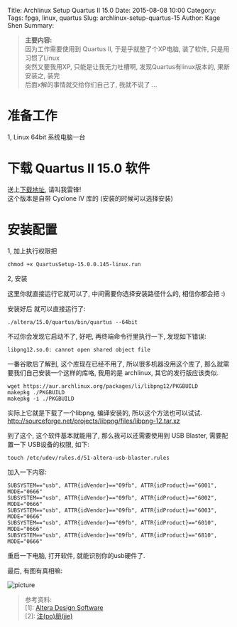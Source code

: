 Title: Archlinux Setup Quartus II 15.0
Date: 2015-08-08 10:00
Category:
Tags: fpga, linux, quartus
Slug: archlinux-setup-quartus-15
Author: Kage Shen
Summary:

> **主要内容:**  
> 因为工作需要使用到 Quartus II, 于是乎就整了个XP电脑, 装了软件, 只是用习惯了Linux  
> 突然又要我用XP, 只能是让我无力吐槽啊, 发现Quartus有linux版本的, 果断安装之, 装完  
> 后面x解的事情就交给你们自己了, 我就不说了 ...  

准备工作
=======

1, Linux 64bit 系统电脑一台

下载 Quartus II 15.0 软件
====

送上[下载地址](http://download.altera.com/akdlm/software/acdsinst/15.0/145/ib_installers/QuartusSetup-15.0.0.145-linux.run), 请叫我雷锋!  
这个版本是自带 Cyclone IV 库的 (安装的时候可以选择安装)

安装配置
====

1, 加上执行权限把

```
chmod +x QuartusSetup-15.0.0.145-linux.run
```

2, 安装

这里你就直接运行它就可以了, 中间需要你选择安装路径什么的, 相信你都会把 :)

安装好后 就可以直接运行了:

```
./altera/15.0/quartus/bin/quartus --64bit
```

不过你会发现它启动不了, 好吧, 再终端命令行里执行一下, 发现如下错误:

```
libpng12.so.0: cannot open shared object file
```

一番谷歌后了解到, 这个库现在已经不用了, 所以很多机器没用这个库了,
那么就需要我们自己安装一个这样的库咯, 我用的是 archlinux, 其它的发行版应该类似.

```
wget https://aur.archlinux.org/packages/li/libpng12/PKGBUILD
makepkg ./PKGBUILD
makepkg -i ./PKGBUILD
```

实际上它就是下载了一个libpng, 编译安装的, 所以这个方法也可以试试.  
http://sourceforge.net/projects/libpng/files/libpng-12.tar.xz

到了这个, 这个软件基本就能用了, 那么我可以还需要使用到 USB Blaster, 需要配置一下
USB设备的权限, 如下:

```
touch /etc/udev/rules.d/51-altera-usb-blaster.rules
```

加入一下内容:

```
SUBSYSTEM=="usb", ATTR{idVendor}=="09fb", ATTR{idProduct}=="6001", MODE="0666"
SUBSYSTEM=="usb", ATTR{idVendor}=="09fb", ATTR{idProduct}=="6002", MODE="0666"
SUBSYSTEM=="usb", ATTR{idVendor}=="09fb", ATTR{idProduct}=="6003", MODE="0666"
SUBSYSTEM=="usb", ATTR{idVendor}=="09fb", ATTR{idProduct}=="6010", MODE="0666"
SUBSYSTEM=="usb", ATTR{idVendor}=="09fb", ATTR{idProduct}=="6810", MODE="0666"
```

重启一下电脑, 打开软件, 就能识别你的usb硬件了.

最后, 有图有真相嘛:  

![picture](http://7xigc2.com1.z0.glb.clouddn.com/archlinux-setup-quartus-15-p1.png)

> 参考资料:  
> [1]: [Altera Design Software](https://wiki.archlinux.org/index.php/Altera_Design_Software)  
> [2]: [注(po)册(jie)](http://bbs.eetop.cn/viewthread.php?tid=485257)  
